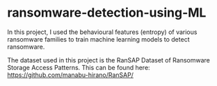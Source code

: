 # ransomware-detection-using-ML
In this project, I used the behavioural features (entropy) of various ransomware families to train machine learning models to detect ransomware.

The dataset used in this project is the RanSAP Dataset of Ransomware Storage Access Patterns. This can be found here: https://github.com/manabu-hirano/RanSAP/
